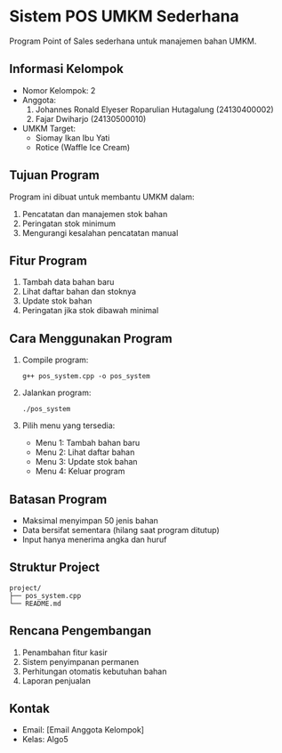 # Sistem POS UMKM Sederhana
Program Point of Sales sederhana untuk manajemen bahan UMKM.

## Informasi Kelompok
- Nomor Kelompok: 2
- Anggota:
  1. Johannes Ronald Elyeser Roparulian Hutagalung (24130400002)
  2. Fajar Dwiharjo (24130500010)
- UMKM Target: 
  - Siomay Ikan Ibu Yati
  - Rotice (Waffle Ice Cream)

## Tujuan Program
Program ini dibuat untuk membantu UMKM dalam:
1. Pencatatan dan manajemen stok bahan
2. Peringatan stok minimum
3. Mengurangi kesalahan pencatatan manual

## Fitur Program
1. Tambah data bahan baru
2. Lihat daftar bahan dan stoknya
3. Update stok bahan
4. Peringatan jika stok dibawah minimal

## Cara Menggunakan Program
1. Compile program:
   ```
   g++ pos_system.cpp -o pos_system
   ```

2. Jalankan program:
   ```
   ./pos_system
   ```

3. Pilih menu yang tersedia:
   - Menu 1: Tambah bahan baru
   - Menu 2: Lihat daftar bahan
   - Menu 3: Update stok bahan
   - Menu 4: Keluar program

## Batasan Program
- Maksimal menyimpan 50 jenis bahan
- Data bersifat sementara (hilang saat program ditutup)
- Input hanya menerima angka dan huruf

## Struktur Project
```
project/
├── pos_system.cpp
└── README.md
```

## Rencana Pengembangan
1. Penambahan fitur kasir
2. Sistem penyimpanan permanen
3. Perhitungan otomatis kebutuhan bahan
4. Laporan penjualan

## Kontak
- Email: [Email Anggota Kelompok]
- Kelas: Algo5
